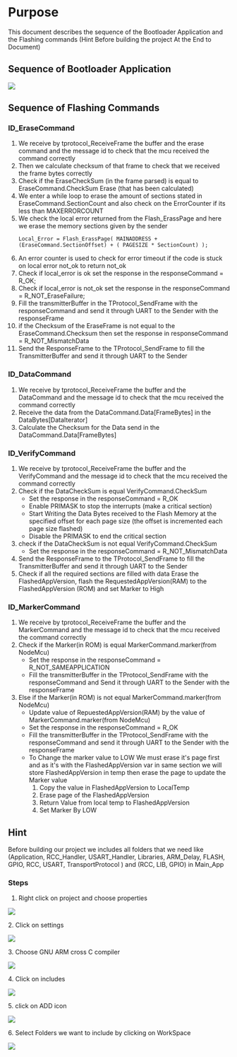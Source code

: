 # Purpose 

This document describes the sequence of the Bootloader Application and the Flashing commands (Hint Before building the project At the End to Document)

## Sequence of Bootloader Application

<kbd>![](/Images/BL_FlowChart_2.jpg )</kbd>


## Sequence of Flashing Commands 

### ID_EraseCommand

1. We receive by tprotocol_ReceiveFrame the buffer and the erase command and the message id to check that the mcu received the command correctly
2. Then we calculate checksum of that frame to check that we received the frame bytes correctly
3. Check if the EraseCheckSum (in the frame parsed) is equal to EraseCommand.CheckSum Erase (that has been calculated)
4. We enter a while loop to erase the amount of sections stated in EraseCommand.SectionCount and also check on the ErrorCounter if its less than MAXERRORCOUNT
5. We check the local error returned from the Flash_ErassPage and here we erase the memory sections given by the sender     
	  ```
     Local_Error = Flash_ErassPage( MAINADDRESS + (EraseCommand.SectionOffset) + ( PAGESIZE * SectionCount) );
	  ```
6. An error counter is used to check for error timeout if the code is stuck on local error not_ok to return not_ok
7. Check if local_error is ok set the response in the responseCommand = R_OK;
8. Check if local_error is not_ok set the response in the responseCommand = R_NOT_EraseFailure;
9. Fill the transmitterBuffer in the TProtocol_SendFrame with the responseCommand and send it through UART to the Sender with the responseFrame
10. if the Checksum of the EraseFrame is not equal to the EraseCommand.Checksum then set the response in responseCommand = R_NOT_MismatchData 
11. Send the ResponseFrame to the TProtocol_SendFrame to fill the TransmitterBuffer and send it through UART to the Sender

### ID_DataCommand

1. We receive by tprotocol_ReceiveFrame the buffer and the DataCommand and the message id to check that the mcu received the command correctly
2. Receive the data from the DataCommand.Data[FrameBytes] in the DataBytes[DataIterator]
3. Calculate the Checksum for the Data send in the DataCommand.Data[FrameBytes]

### ID_VerifyCommand

1. We receive by tprotocol_ReceiveFrame the buffer and the VerifyCommand and the message id to check that the mcu received the command correctly
2. Check if the DataCheckSum is equal VerifyCommand.CheckSum 
   - Set the response in the responseCommand = R_OK
   - Enable PRIMASK to stop the interrupts (make a critical section)
   - Start Writing the Data Bytes received to the Flash Memory at the specified offset for each page size (the offset is incremented each page size flashed)
   - Disable the PRIMASK to end the critical section
3. check if the DataCheckSum is  not equal VerifyCommand.CheckSum 
   - Set the response in the responseCommand = R_NOT_MismatchData
4. Send the ResponseFrame to the TProtocol_SendFrame to fill the TransmitterBuffer and send it through UART to the Sender
5. Check if all the required sections are filled with data Erase the FlashedAppVersion, flash the RequestedAppVersion(RAM) to the FlashedAppVersion (ROM) and set Marker to High

### ID_MarkerCommand

1. We receive by tprotocol_ReceiveFrame the buffer and the MarkerCommand and the message id to check that the mcu received the command correctly
2. Check if the Marker(in ROM) is equal MarkerCommand.marker(from NodeMcu)  
   - Set the response in the responseCommand = R_NOT_SAMEAPPLICATION
   - Fill the transmitterBuffer in the TProtocol_SendFrame with the responseCommand and Send it through UART to the Sender with the responseFrame
3. Else if the Marker(in ROM) is not equal MarkerCommand.marker(from NodeMcu)
   - Update value of RepuestedAppVersion(RAM) by the value of MarkerCommand.marker(from NodeMcu)
   - Set the response in the responseCommand = R_OK
   - Fill the transmitterBuffer in the TProtocol_SendFrame with the responseCommand and send it through UART to the Sender with the responseFrame
   - To Change the marker value to LOW We must erase it's page first and as it's with the FlashedAppVersion var in same section we will store FlashedAppVersion in temp then erase the page to update the Marker value 
     1. Copy the value in FlashedAppVersion to LocalTemp
     2. Erase page of the FlashedAppVersion 
     3. Return Value from local temp to FlashedAppVersion
     4. Set Marker By LOW


## Hint

Before building our project we includes all folders that we need like (Application, RCC_Handler, USART_Handler, Libraries, ARM_Delay, FLASH, GPIO, RCC, USART, TransportProtocol ) and (RCC, LIB, GPIO) in Main_App

### Steps

1. Right click on project and choose properties
<p >
 <kbd> <img img src="/Images/1.jpg"  /> </kbd>
</p>
2. Click on settings
<p >
 <kbd> <img img src="/Images/2.jpg"  /> </kbd>
</p>
3. Choose GNU ARM cross C compiler 
<p >
 <kbd> <img img src="/Images/3.jpg"  /> </kbd>
</p>
4. Click on includes 
<p >
 <kbd> <img img src="/Images/4.jpg"  /> </kbd>
</p>
5. click on ADD icon
<p >
 <kbd> <img img src="/Images/5.jpg"  /> </kbd>
</p>
6. Select Folders we want to include by clicking on WorkSpace 
<p >
 <kbd> <img img src="/Images/6.jpg"  /> </kbd>
</p>
